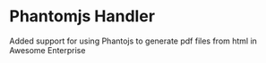 # Phantomjs Handler

Added support for using Phantojs to generate pdf files from html in Awesome Enterprise